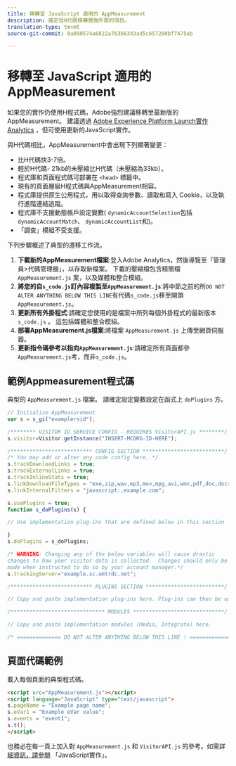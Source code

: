 ```yaml
---
title: 移轉至 JavaScript 適用的 AppMeasurement
description: 確定從H代碼移轉實施所需的項目。
translation-type: tm+mt
source-git-commit: 8a090574a6822a76366343ad5c657280bf7475eb

---
```



# 移轉至 JavaScript 適用的 AppMeasurement

如果您的實作仍使用H程式碼，Adobe強烈建議移轉至最新版的AppMeasurement。 建議透過 [Adobe Experience Platform Launch實作Analytics](../launch/overview.md) ，但可使用更新的JavaScript實作。

與H代碼相比，AppMeasurement中會出現下列顯著變更：

* 比H代碼快3-7倍。
* 輕於H代碼- 21kb的未壓縮比H代碼（未壓縮為33kb）。
* 程式庫和頁面程式碼可部署在 `<head>` 標籤中。
* 現有的頁面層級H程式碼與AppMeasurement相容。
* 程式庫提供原生公用程式，用以取得查詢參數、讀取和寫入 Cookie，以及執行進階連結追蹤。
* 程式庫不支援動態帳戶設定變數( `dynamicAccountSelection`包括 `dynamicAccountMatch`、 `dynamicAccountList`和)。
* 「調查」模組不受支援。

下列步驟概述了典型的遷移工作流。

1. **下載新的AppMeasurement檔案**:登入Adobe Analytics，然後導覽至「管理員>代碼管理器」，以存取新檔案。 下載的壓縮檔包含精簡檔 `AppMeasurement.js` 案，以及媒體和整合模組。
1. **將您的自`s_code.js`訂內容複製至`AppMeasurement.js`**:將中節之前的所`DO NOT ALTER ANYTHING BELOW THIS LINE`有代碼`s_code.js`移至開頭`AppMeasurement.js`。
1. **更新所有外掛程式**:請確定您使用的是檔案中所列每個外掛程式的最新版本 `s_code.js` 。 這包括媒體和整合模組。
1. **部署AppMeasurement.js檔案**:將檔案 `AppMeasurement.js` 上傳至網頁伺服器。
1. **更新指令碼參考以指向`AppMeasurement.js`**:請確定所有頁面都參`AppMeasurement.js`考，而非`s_code.js`。

## 範例Appmeasurement程式碼

典型的 `AppMeasurement.js` 檔案。 請確定設定變數設定在函式上 `doPlugins` 方。

```js
// Initialize AppMeasurement
var s = s_gi("examplersid");

/******** VISITOR ID SERVICE CONFIG - REQUIRES VisitorAPI.js ********/;
s.visitor=Visitor.getInstance("INSERT-MCORG-ID-HERE");

/************************** CONFIG SECTION **************************/;
/* You may add or alter any code config here. */
s.trackDownloadLinks = true;
s.trackExternalLinks = true;
s.trackInlineStats = true;
s.linkDownloadFileTypes = "exe,zip,wav,mp3,mov,mpg,avi,wmv,pdf,doc,docx,xls,xlsx,ppt,pptx";
s.linkInternalFilters = "javascript:,example.com";

s.usePlugins = true;
function s_doPlugins(s) {

// Use implementation plug-ins that are defined below in this section

}
s.doPlugins = s_doPlugins;

/* WARNING: Changing any of the below variables will cause drastic
changes to how your visitor data is collected.  Changes should only be
made when instructed to do so by your account manager.*/
s.trackingServer="example.sc.omtrdc.net";

/************************** PLUGINS SECTION *************************/

// Copy and paste implementation plug-ins here. Plug-ins can then be used in the s_doPlugins(s) function above

/****************************** MODULES *****************************/

// Copy and paste implementation modules (Media, Integrate) here.

/* ============== DO NOT ALTER ANYTHING BELOW THIS LINE ! ===============  */
```

## 頁面代碼範例

載入每個頁面的典型程式碼。

```html
<script src="AppMeasurement.js"></script>
<script language="JavaScript" type="text/javascript">
s.pageName = "Example page name";
s.eVar1 = "Example eVar value";
s.events = "event1";
s.t();
</script>
```

也務必在每一頁上加入對 `AppMeasurement.js` 和 `VisitorAPI.js` 的參考。如需詳 [細資訊，請參閱](/help/implement/js/overview.md) 「JavaScript實作」。
